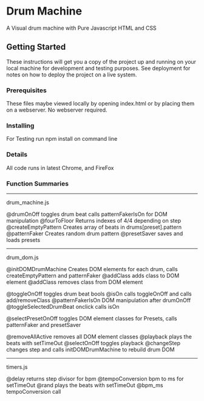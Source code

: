 # Drum Machine

A Visual drum machine with Pure Javascript HTML and CSS

## Getting Started

These instructions will get you a copy of the project up and running on your local machine for development and testing purposes. See deployment for notes on how to deploy the project on a live system.

### Prerequisites

These files maybe viewed locally by opening index.html or by placing them on a webserver. No webserver required.

### Installing

For Testing run
npm install on command line

### Details

All code runs in latest Chrome, and FireFox

### Function Summaries

_____________________

drum_machine.js

@drumOnOff toggles drum beat calls patternFakerIsOn for DOM manipulation
@fourToFloor Returns indexes of 4/4 depending on step
@createEmptyPattern Creates array of beats in drums[preset].pattern
@patternFaker Creates random drum pattern
@presetSaver saves and loads presets

_____________________

drum_dom.js

@initDOMDrumMachine Creates DOM elements for each drum, calls createEmptyPattern and patternFaker
@addClass adds class to DOM element
@addClass removes class from DOM element

@toggleOnOff toggles drum beat bools
@isOn calls toggleOnOff and calls add/removeClass
@patternFakerIsOn DOM manipulation after drumOnOff
@toggleSelectedDrumBeat onclick calls isOn

@selectPresetOnOff toggles DOM element classes for Presets, calls patternFaker and presetSaver

@removeAllActive removes all DOM element classes
@playback plays the beats with setTimeOut
@selectOnOff toggles playback
@changeStep changes step and calls initDOMDrumMachine to rebuild drum DOM

_____________________

timers.js

@delay returns step divisor for bpm
@tempoConversion bpm to ms for setTimeOut
@rand plays the beats with setTimeOut
@bpm_ms tempoConversion call


